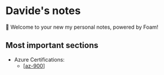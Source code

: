 # Davide's notes

👋 Welcome to your new my personal notes, powered by Foam!

## Most important sections

- Azure Certifications:
  - [[az-900]]


[//begin]: # "Autogenerated link references for markdown compatibility"
[az-900]: azure-certifications/az-900.md "AZ-900"
[//end]: # "Autogenerated link references"